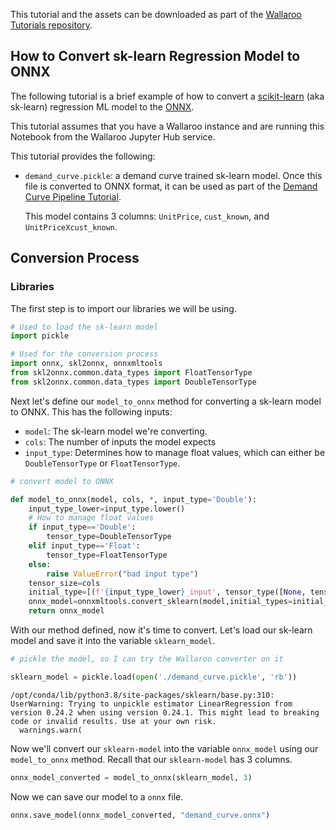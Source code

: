 This tutorial and the assets can be downloaded as part of the [Wallaroo Tutorials repository](https://github.com/WallarooLabs/Wallaroo_Tutorials/tree/main/model_conversion/sklearn-regression-to-onnx).

## How to Convert sk-learn Regression Model to ONNX

The following tutorial is a brief example of how to convert a [scikit-learn](https://scikit-learn.org/stable/) (aka sk-learn) regression ML model to the [ONNX](https://onnx.ai/ ).

This tutorial assumes that you have a Wallaroo instance and are running this Notebook from the Wallaroo Jupyter Hub service.

This tutorial provides the following:

* `demand_curve.pickle`: a demand curve trained sk-learn model.  Once this file is converted to ONNX format, it can be used as part of the [Demand Curve Pipeline Tutorial](/demand_curve/demandcurve_demo.ipynb).

    This model contains 3 columns: `UnitPrice`, `cust_known`, and `UnitPriceXcust_known`.

## Conversion Process

### Libraries

The first step is to import our libraries we will be using.


```python
# Used to load the sk-learn model
import pickle

# Used for the conversion process
import onnx, skl2onnx, onnxmltools
from skl2onnx.common.data_types import FloatTensorType
from skl2onnx.common.data_types import DoubleTensorType
```

Next let's define our `model_to_onnx` method for converting a sk-learn model to ONNX. This has the following inputs:

* `model`:  The sk-learn model we're converting.
* `cols`: The number of inputs the model expects
* `input_type`: Determines how to manage float values, which can either be `DoubleTensorType` or `FloatTensorType`.



```python
# convert model to ONNX

def model_to_onnx(model, cols, *, input_type='Double'):
    input_type_lower=input_type.lower()
    # How to manage float values
    if input_type=='Double':
        tensor_type=DoubleTensorType
    elif input_type=='Float':
        tensor_type=FloatTensorType
    else:
        raise ValueError("bad input type")
    tensor_size=cols
    initial_type=[(f'{input_type_lower}_input', tensor_type([None, tensor_size]))]
    onnx_model=onnxmltools.convert_sklearn(model,initial_types=initial_type)
    return onnx_model
```

With our method defined, now it's time to convert.  Let's load our sk-learn model and save it into the variable `sklearn_model`.


```python
# pickle the model, so I can try the Wallaroo converter on it

sklearn_model = pickle.load(open('./demand_curve.pickle', 'rb'))
```

    /opt/conda/lib/python3.8/site-packages/sklearn/base.py:310: UserWarning: Trying to unpickle estimator LinearRegression from version 0.24.2 when using version 0.24.1. This might lead to breaking code or invalid results. Use at your own risk.
      warnings.warn(


Now we'll convert our `sklearn-model` into the variable `onnx_model` using our `model_to_onnx` method.  Recall that our `sklearn-model` has 3 columns.


```python
onnx_model_converted = model_to_onnx(sklearn_model, 3)
```

Now we can save our model to a `onnx` file.


```python
onnx.save_model(onnx_model_converted, "demand_curve.onnx")
```
